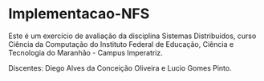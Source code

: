 # Implementacao-NFS  
Este é um exercício de avaliação da disciplina Sistemas Distribuídos, curso Ciência da Computação do Instituto Federal de Educação, Ciência e Tecnologia do Maranhão - Campus Imperatriz.

Discentes: Diego Alves da Conceição Oliveira e Lucio Gomes Pinto.
